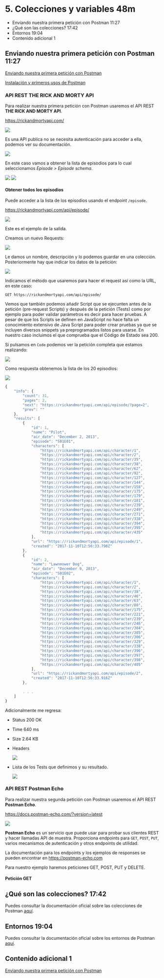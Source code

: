 # 5. Colecciones y variables 48m

* Enviando nuestra primera petición con Postman 11:27 
* ¿Qué son las colecciones? 17:42 
* Entornos 19:04 
* Contenido adicional 1

## Enviando nuestra primera petición con Postman 11:27 

[Enviando nuestra primera petición con Postman](pdfs/Enviando_nuestra_primera_petición_con_Postman.pdf)

[Instalación y primeros usos de Postman](https://openwebinars.net/blog/instalacion-y-primeros-usos-de-postman/)

### API REST THE RICK AND MORTY API

Para realizar nuestra primera petición con Postman usaremos el API REST **THE RICK AND MORTY API**.

https://rickandmortyapi.com/

<img src="images/5-ricky.png">

Es una API publica no se necesita autenticación para acceder a ella, podemos ver su documentación.

<img src="images/5-ricky-2.png">

En este caso vamos a obtener la lista de episodios para lo cual seleccionamos *Episode > Episode schema*.

<img src="images/5-ricky-3.png">

<img src="images/5-ricky-4.png">

#### Obtener todos los episodios 

Puede acceder a la lista de los episodios usando el endpoint `/episode`.

https://rickandmortyapi.com/api/episode/

<img src="images/5-ricky-5.png">

Este es el ejemplo de la salida.

Creamos un nuevo Requests:

<img src="images/5-new-request.png">

Le damos un nombre, descripción y lo podemos guardar en una colección. Posteriormente hay que indicar los datos de la petición:

<img src="images/5-new-request-2.png">

Indicamos el método que usaremos para hacer el request así como la URL, en este caso:

`GET https://rickandmortyapi.com/api/episode/`

Vemos que también podemos añadir Script que se ejecunten antes de la petición (pre-request Scripts) y después de la petición (Tests) como por ejemplo para poder validar parámetros es decir para hacer pruebas. A pesar de que los Scripts se definen en JavaScript no hace falta un conocimiento extensivo de Java Script para poder crear pruebas ya que se incluyen diversos snippets ya preprogramados listos para usarse. En nuestro caso incluimos el que comprueba que el Código de Estado sea 200.

Si pulsamos en `Code` podemos ver la petición completa que estamos realizando:

<img src="images/5-new-request-3.png">

Como respuesta obtenemos la lista de los 20 episodios:

<img src="images/5-new-request-4.png">

```js
{
    "info": {
        "count": 31,
        "pages": 2,
        "next": "https://rickandmortyapi.com/api/episode/?page=2",
        "prev": ""
    },
    "results": [
        {
            "id": 1,
            "name": "Pilot",
            "air_date": "December 2, 2013",
            "episode": "S01E01",
            "characters": [
                "https://rickandmortyapi.com/api/character/1",
                "https://rickandmortyapi.com/api/character/2",
                "https://rickandmortyapi.com/api/character/35",
                "https://rickandmortyapi.com/api/character/38",
                "https://rickandmortyapi.com/api/character/62",
                "https://rickandmortyapi.com/api/character/92",
                "https://rickandmortyapi.com/api/character/127",
                "https://rickandmortyapi.com/api/character/144",
                "https://rickandmortyapi.com/api/character/158",
                "https://rickandmortyapi.com/api/character/175",
                "https://rickandmortyapi.com/api/character/179",
                "https://rickandmortyapi.com/api/character/181",
                "https://rickandmortyapi.com/api/character/239",
                "https://rickandmortyapi.com/api/character/249",
                "https://rickandmortyapi.com/api/character/271",
                "https://rickandmortyapi.com/api/character/338",
                "https://rickandmortyapi.com/api/character/394",
                "https://rickandmortyapi.com/api/character/395",
                "https://rickandmortyapi.com/api/character/435"
            ],
            "url": "https://rickandmortyapi.com/api/episode/1",
            "created": "2017-11-10T12:56:33.798Z"
        },
        {
            "id": 2,
            "name": "Lawnmower Dog",
            "air_date": "December 9, 2013",
            "episode": "S01E02",
            "characters": [
                "https://rickandmortyapi.com/api/character/1",
                "https://rickandmortyapi.com/api/character/2",
                "https://rickandmortyapi.com/api/character/38",
                "https://rickandmortyapi.com/api/character/46",
                "https://rickandmortyapi.com/api/character/63",
                "https://rickandmortyapi.com/api/character/80",
                "https://rickandmortyapi.com/api/character/175",
                "https://rickandmortyapi.com/api/character/221",
                "https://rickandmortyapi.com/api/character/239",
                "https://rickandmortyapi.com/api/character/246",
                "https://rickandmortyapi.com/api/character/304",
                "https://rickandmortyapi.com/api/character/305",
                "https://rickandmortyapi.com/api/character/306",
                "https://rickandmortyapi.com/api/character/329",
                "https://rickandmortyapi.com/api/character/338",
                "https://rickandmortyapi.com/api/character/396",
                "https://rickandmortyapi.com/api/character/397",
                "https://rickandmortyapi.com/api/character/398",
                "https://rickandmortyapi.com/api/character/405"
            ],
            "url": "https://rickandmortyapi.com/api/episode/2",
            "created": "2017-11-10T12:56:33.916Z"
        },
        
        . . . 
    ]
}
```

Adicionalmente me regresa:

* Status 200 OK
* Time 640 ms
* Size 2.64 KB
* Headers
 
   <img src="images/5-new-request-5.png">
   
* Lista de los Tests que definimos y su resultado.   

   <img src="images/5-new-request-6.png">


### API REST Postman Echo

Para realizar nuestra segunda petición con Postman usaremos el API REST **Postman Echo**.

https://docs.postman-echo.com/?version=latest

<img src="images/5-postman-echo.png">

**Postman Echo** es un servicio que puede usar para probar sus clientes REST y hacer llamadas API de muestra. Proporciona endpoints para `GET`, `POST`, `PUT`, varios mecanismos de autenticación y otros endpoints de utilidad.

La documentación para los endpoints y los ejemplos de responses se pueden encontrar en https://postman-echo.com

Para nuestro ejemplo haremos peticiones GET, POST, PUT y DELETE.

#### Petición GET



## ¿Qué son las colecciones? 17:42 

Puedes consultar la documentación oficial sobre las colecciones de Postman [aquí](https://learning.postman.com/docs/postman/collections/intro-to-collections/).

## Entornos 19:04 

Puedes consultar la documentación oficial sobre los entornos de Postman [aquí](https://learning.postman.com/docs/postman/variables-and-environments/variables/).

## Contenido adicional 1

[Enviando nuestra primera petición con Postman](pdfs/Enviando_nuestra_primera_petición_con_Postman.pdf)
